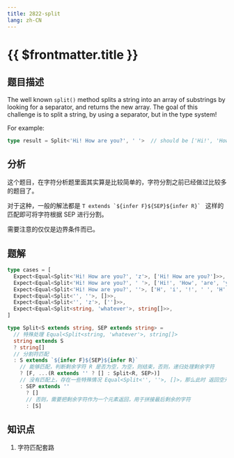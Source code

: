 ```yaml
---
title: 2822-split
lang: zh-CN
---
```


# {{ $frontmatter.title }}

## 题目描述

The well known `split()` method splits a string into an array of substrings by looking for a separator, and returns the new array. The goal of this challenge is to split a string, by using a separator, but in the type system!

For example:

```ts
type result = Split<'Hi! How are you?', ' '>  // should be ['Hi!', 'How', 'are', 'you?']
```

## 分析

这个题目，在字符分析题里面其实算是比较简单的，字符分割之前已经做过比较多的题目了。

对于这种，一般的解法都是 ```T extends `${infer F}${SEP}${infer R}` ``` 这样的匹配即可将字符根据 SEP 进行分割。

需要注意的仅仅是边界条件而已。

## 题解

```ts
type cases = [
  Expect<Equal<Split<'Hi! How are you?', 'z'>, ['Hi! How are you?']>>,
  Expect<Equal<Split<'Hi! How are you?', ' '>, ['Hi!', 'How', 'are', 'you?']>>,
  Expect<Equal<Split<'Hi! How are you?', ''>, ['H', 'i', '!', ' ', 'H', 'o', 'w', ' ', 'a', 'r', 'e', ' ', 'y', 'o', 'u', '?']>>,
  Expect<Equal<Split<'', ''>, []>>,
  Expect<Equal<Split<'', 'z'>, ['']>>,
  Expect<Equal<Split<string, 'whatever'>, string[]>>,
]

type Split<S extends string, SEP extends string> =
  // 特殊处理 Equal<Split<string, 'whatever'>, string[]>
  string extends S
  ? string[]
  // 分割符匹配
  : S extends `${infer F}${SEP}${infer R}`
    // 能够匹配，判断剩余字符 R 是否为空，为空，则结束，否则，递归处理剩余字符
    ? [F, ...(R extends '' ? [] : Split<R, SEP>)]
    // 没有匹配上，存在一些特殊情况 Equal<Split<'', ''>, []>，那么此时 返回空元组
    : SEP extends ''
      ? []
      // 否则，需要把剩余字符作为一个元素返回，用于拼接最后剩余的字符
      : [S]
```

## 知识点

1. 字符匹配套路